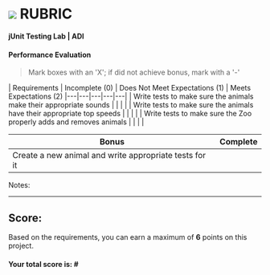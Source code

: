 # ![](https://ga-dash.s3.amazonaws.com/production/assets/logo-9f88ae6c9c3871690e33280fcf557f33.png) RUBRIC
**jUnit Testing Lab | ADI** 	 						


#### Performance Evaluation
> Mark boxes with an 'X'; if did not achieve bonus, mark with a '-'

| Requirements | Incomplete (0) | Does Not Meet Expectations (1) | Meets Expectations (2)
|---|---|---|---|---|
| Write tests to make sure the animals make their appropriate sounds | | | |
| Write tests to make sure the animals have their appropriate top speeds | | | |
| Write tests to make sure the Zoo properly adds and removes animals | | | |

| Bonus | Complete |
|---|---|
| Create a new animal and write appropriate tests for it | |


Notes:

<!-- > Example: Your getting the hang of this!  Be sure to practice proper indentation and spacing.  Nice work! On line (INSERT SPECIFIC LINE NUMBER) in the (INSERT SPECIFIC FILE NAME) you (INSERT SPECIFIC CRITIQUE). Also, on line (INSERT SPECIFIC LINE NUMBER) in the (INSERT SPECIFIC FILE NAME) you (INSERT SPECIFIC CRITIQUE -->


---

## Score:
Based on the requirements, you can earn a maximum of  **6**  points on this project.

#### Your total score is: **#**
